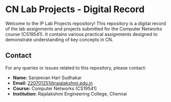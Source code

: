 # CN Lab Projects - Digital Record

Welcome to the IP Lab Projects repository! This repository is a digital record of the lab assignments and projects submitted for the Computer Networks course (CS19541). It contains various practical assignments designed to demonstrate understanding of key concepts in CN.

## Contact

For any queries or issues related to this repository, please contact:

- **Name:** Sanjeevan Hari Sudhakar
- **Email:** 220701251@rajalakshmi.edu.in
- **Course:** Computer Networks (CS19541)
- **Institution:** Rajalakshmi Engineering College, Chennai
